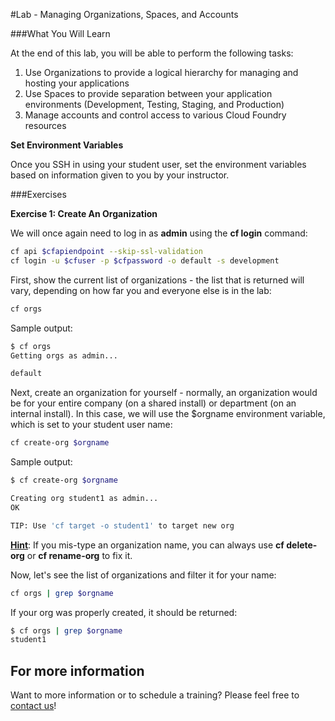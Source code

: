 #Lab - Managing Organizations, Spaces, and Accounts

###What You Will Learn

At the end of this lab, you will be able to perform the following tasks:

1. Use Organizations to provide a logical hierarchy for managing and hosting your applications
1. Use Spaces to provide separation between your application environments (Development, Testing, Staging, and Production)
1. Manage accounts and control access to various Cloud Foundry resources

**Set Environment Variables**

Once you SSH in using your student user, set the environment variables based on information given to you by your instructor.

###Exercises

**Exercise 1:	Create An Organization**

We will once again need to log in as **admin** using the **cf login** command:

```bash
cf api $cfapiendpoint --skip-ssl-validation
cf login -u $cfuser -p $cfpassword -o default -s development
```

First, show the current list of organizations - the list that is returned will vary, depending on how far you and everyone else is in the lab:

```bash
cf orgs
```

Sample output:

```bash
$ cf orgs
Getting orgs as admin...

default
```

Next, create an organization for yourself - normally, an organization would be for your entire company (on a shared install) or department (on an internal install).  In this case, we will use the $orgname environment variable, which is set to your student user name:

```bash
cf create-org $orgname
```

Sample output:

```bash
$ cf create-org $orgname

Creating org student1 as admin...
OK

TIP: Use 'cf target -o student1' to target new org
```

**<u>Hint</u>**:  If you mis-type an organization name, you can always use **cf delete-org** or **cf rename-org** to fix it.

Now, let's see the list of organizations and filter it for your name:

```bash
cf orgs | grep $orgname
```

If your org was properly created, it should be returned:

```bash
$ cf orgs | grep $orgname
student1
```

## For more information

Want to more information or to schedule a training? Please feel free to [contact us](http://starkandwayne.com/contact-us.html)!
